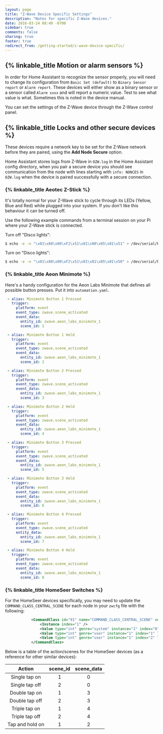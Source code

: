 ```yaml
---
layout: page
title: "Z-Wave Device Specific Settings"
description: "Notes for specific Z-Wave devices."
date: 2016-03-24 08:49 -0700
sidebar: true
comments: false
sharing: true
footer: true
redirect_from: /getting-started/z-wave-device-specific/
---
```


## {% linkable_title Motion or alarm sensors %}

In order for Home Assistant to recognize the sensor properly, you will need to change its configuration from `Basic Set (default)` to `Binary Sensor report` or `Alarm report`.
These devices will either show as a binary sensor or a sensor called `Alarm xxxx` and will report a numeric value. Test to see what value is what. Sometimes this is noted in the device manual.

You can set the settings of the Z-Wave device through the Z-Wave control panel.

## {% linkable_title Locks and other secure devices %}

These devices require a network key to be set for the Z-Wave network before they are paired, using the **Add Node Secure** option.

Home Assistant stores logs from Z-Wave in `OZW.log` in the Home Assistant config directory, when you pair a secure device you should see communication from the node with lines starting with `info: NONCES` in `OZW.log` when the device is paired successfully with a secure connection.

### {% linkable_title Aeotec Z-Stick %}

It's totally normal for your Z-Wave stick to cycle through its LEDs (Yellow, Blue and Red) while plugged into your system. If you don't like this behaviour it can be turned off.

Use the following example commands from a terminal session on your Pi where your Z-Wave stick is connected.

Turn off "Disco lights":

```bash
$ echo -e -n "\x01\x08\x00\xF2\x51\x01\x00\x05\x01\x51" > /dev/serial/by-id/usb-0658_0200-if00
```

Turn on "Disco lights":

```bash
$ echo -e -n "\x01\x08\x00\xF2\x51\x01\x01\x05\x01\x50" > /dev/serial/by-id/usb-0658_0200-if00
```

### {% linkable_title Aeon Minimote %}

Here's a handy configuration for the Aeon Labs Minimote that defines all possible button presses. Put it into `automation.yaml`.

```yaml
 - alias: Minimote Button 1 Pressed
   trigger:
     platform: event
     event_type: zwave.scene_activated
     event_data:
       entity_id: zwave.aeon_labs_minimote_1
       scene_id: 1

 - alias: Minimote Button 1 Held
   trigger:
     platform: event
     event_type: zwave.scene_activated
     event_data:
       entity_id: zwave.aeon_labs_minimote_1
       scene_id: 2

 - alias: Minimote Button 2 Pressed
   trigger:
     platform: event
     event_type: zwave.scene_activated
     event_data:
       entity_id: zwave.aeon_labs_minimote_1
       scene_id: 3

 - alias: Minimote Button 2 Held
   trigger:
     platform: event
     event_type: zwave.scene_activated
     event_data:
       entity_id: zwave.aeon_labs_minimote_1
       scene_id: 4

 - alias: Minimote Button 3 Pressed
   trigger:
     platform: event
     event_type: zwave.scene_activated
     event_data:
       entity_id: zwave.aeon_labs_minimote_1
       scene_id: 5

 - alias: Minimote Button 3 Held
   trigger:
     platform: event
     event_type: zwave.scene_activated
     event_data:
       entity_id: zwave.aeon_labs_minimote_1
       scene_id: 6

 - alias: Minimote Button 4 Pressed
   trigger:
     platform: event
     event_type: zwave.scene_activated
     entity_data:
       entity_id: zwave.aeon_labs_minimote_1
       scene_id: 7

 - alias: Minimote Button 4 Held
   trigger:
     platform: event
     event_type: zwave.scene_activated
     event_data:
       entity_id: zwave.aeon_labs_minimote_1
       scene_id: 8
```

### {% linkable_title HomeSeer Switches %}

For the HomeSeer devices specifically, you may need to update the `COMMAND_CLASS_CENTRAL_SCENE` for each node in your `zwcfg` file with the following:

```xml
			<CommandClass id="91" name="COMMAND_CLASS_CENTRAL_SCENE" version="1" request_flags="4" innif="true" scenecount="0">
				<Instance index="1" />
                <Value type="int" genre="system" instance="1" index="0" label="Scene Count" units="" read_only="true" write_only="false" verify_changes="false" poll_intensity="0" min="-2147483648" max="2147483647" value="2" />
        		<Value type="int" genre="user" instance="1" index="1" label="Top Button Scene" units="" read_only="false" write_only="false" verify_changes="false" poll_intensity="0" min="-2147483648" max="2147483647" value="0" />
        		<Value type="int" genre="user" instance="1" index="2" label="Bottom Button Scene" units="" read_only="false" write_only="false" verify_changes="false" poll_intensity="0" min="-2147483648" max="2147483647" value="0" />
			</CommandClass>
```

Below is a table of the action/scenes for the HomeSeer devices (as a reference for other similar devices):

**Action**|**scene\_id**|**scene\_data**
:-----:|:-----:|:-----:
Single tap on|1|0
Single tap off|2|0
Double tap on|1|3
Double tap off|2|3
Triple tap on|1|4
Triple tap off|2|4
Tap and hold on|1|2
